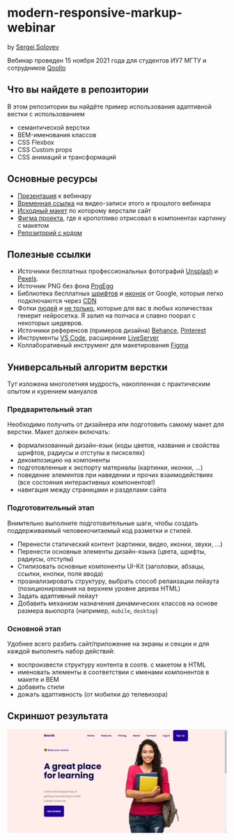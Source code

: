 # modern-responsive-markup-webinar
by [Sergei Solovev](http://sergsol.ru/)

Вебинар проведен 15 ноября 2021 года для студентов ИУ7 МГТУ и сотрудников [Qoollo](https://qoollo.com/)

## Что вы найдете в репозитории
В этом репозитории вы найдёте пример использования адаптивной вестки с использованием
- семантической верстки
- BEM-именования классов
- CSS Flexbox
- CSS Custom props
- CSS анимаций и трансформаций

## Основные ресурсы

- [Презентация](https://docs.google.com/presentation/d/1YcYVldEhoFGQud6aV5tTBgtJWThTNBUp/edit#slide=id.g101c3aeb9ed_3_0) к вебинару
- [Временная ссылка](https://drive.google.com/drive/folders/1IlUrJlxMSOuW5iqCftOhsX3fehw_Poih) на видео-записи этого и прошлого вебинара
- [Исходный макет](https://www.uihut.com/web-designs/besnik-online-learning-landing-page/8066) по которому верстали сайт
- [Фигма проекта](https://www.figma.com/file/1JVnJjEybLJc2kzT99lixD/Responseve-Markup-Webinar-by-Sergei-Solovev?node-id=0%3A1), где я кропотливо отрисовал в компонентах картинку с макетом
- [Репозиторий с кодом](https://github.com/solovevserg/2021-11-15-modern-responsive-markup-webinar)

## Полезные ссылки
- Источники бесплатных профессиональных фотографий [Unsplash](https://unsplash.com/) и [Pexels](https://www.pexels.com/ru-ru/).
- Источник PNG без фона [PngEgg](https://www.pngegg.com/)
- Библиотека бесплатных [шрифтов](https://fonts.google.com) и [иконок](https://fonts.google.com/icons) от Google, которые легко подключаются через [CDN](https://developers.google.com/fonts/docs/css2)
- Фотки [людей](https://thispersondoesnotexist.com/) и [не только](https://thisxdoesnotexist.com/), которые для вас в любых количествах генерит нейросетка. Я залип на полчаса и славно поорал с некоторых шедевров.
- Источники референсов (примеров дизайна) [Behance](https://www.behance.net/), [Pinterest](https://www.pinterest.com/)
- Инструменты [VS Code](https://marketplace.visualstudio.com/items?itemName=ritwickdey.LiveServer), расширение [LiveServer](https://code.visualstudio.com/)
- Коллаборативный инструмент для макетирования [Figma](https://figma.com/)

## Универсальный алгоритм верстки
Тут изложена многолетняя мудрость, накопленная с практическим опытом и курением мануалов

### Предварительный этап
Необходимо получить от дизайнера или подготовить самому макет для верстки. Макет должен включать:
- формализованный дизайн-язык (коды цветов, названия и свойства шрифтов, радиусы и отступы в пискселях)
- декомпозицию на компоненты
- подготовленные к экспорту материалы (картинки, иконки, ...)
- поведение элементов при наведении и прочих взаимодействиях (все состояния интерактивных компонентов!)
- навигация между страницами и разделами сайта

### Подготовительный этап
Внимтельно выполните подготовительные шаги, чтобы создать поддерживаемый человекочитаемый код разметки и стилей.
- Перенести статический контент (картинки, видео, иконки, звуки, ...)
- Перенести основные элементы дизайн-языка (цвета, шрифты, радиусы, отступы)
- Стилизовать основные компоненты UI-Kit (заголовки, абзацы, ссылки, кнопки, поля ввода)
- проанализировать структуру, выбрать способ релаизации лейаута (позиционирования на верхнем уровне дерева HTML)
- Задать адаптивный лейаут
- Добавить механизм назначения динамических классов на основе размера вьюпорта (например, `mobile`, `desktop`)
### Основной этап
Удобнее всего разбить сайт/приложение на экраны и секции и для каждой выполнить набор действий:
- воспроизвести структуру контента в соотв. с макетом в HTML
- именовать элементы в соответствии с именами компонентов в макете и BEM
- добавить стили
- дожать адаптивность (от мобилки до телевизора)

## Скриншот результата
![Скриншот результата](/src/img/screenshot.png)
